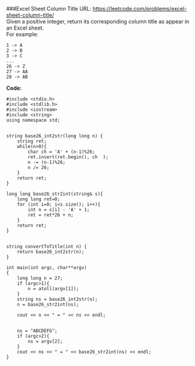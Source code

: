###Excel Sheet Column Title
URL: https://leetcode.com/problems/excel-sheet-column-title/</br>
Given a positive integer, return its corresponding column title as appear in an Excel sheet.</br>
For example:</br>

    1 -> A
    2 -> B
    3 -> C
    ...
    26 -> Z
    27 -> AA
    28 -> AB

__Code:__

	#include <stdio.h>
	#include <stdlib.h>
	#include <iostream>
	#include <string>
	using namespace std;


	string base26_int2str(long long n) {
	    string ret;
	    while(n>0){
	        char ch = 'A' + (n-1)%26;
	        ret.insert(ret.begin(), ch  );
	        n -= (n-1)%26;
	        n /= 26;
	    }
	    return ret;
	}

	long long base26_str2int(string& s){
	    long long ret=0;
	    for (int i=0; i<s.size(); i++){
	        int n = s[i] - 'A' + 1;
	        ret = ret*26 + n;
	    }
	    return ret;
	}


	string convertToTitle(int n) {
	    return base26_int2str(n);
	}

	int main(int argc, char**argv)
	{
	    long long n = 27; 
	    if (argc>1){
	        n = atoll(argv[1]);
	    }
	    string ns = base26_int2str(n);
	    n = base26_str2int(ns);

	    cout << n << " = " << ns << endl;


	    ns = "ABCDEFG";
	    if (argc>2){
	        ns = argv[2];
	    }
	    cout << ns << " = " << base26_str2int(ns) << endl;
	}